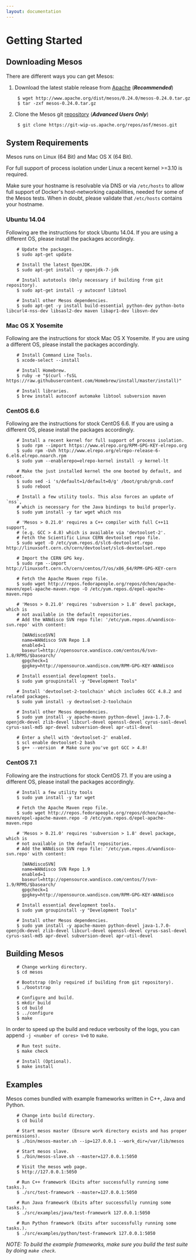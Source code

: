 ```yaml
---
layout: documentation
---
```


# Getting Started

## Downloading Mesos

There are different ways you can get Mesos:

1. Download the latest stable release from [Apache](http://mesos.apache.org/downloads/) (***Recommended***)

        $ wget http://www.apache.org/dist/mesos/0.24.0/mesos-0.24.0.tar.gz
        $ tar -zxf mesos-0.24.0.tar.gz

2. Clone the Mesos git [repository](https://git-wip-us.apache.org/repos/asf/mesos.git) (***Advanced Users Only***)

        $ git clone https://git-wip-us.apache.org/repos/asf/mesos.git

## System Requirements

Mesos runs on Linux (64 Bit) and Mac OS X (64 Bit).

For full support of process isolation under Linux a recent kernel >=3.10 is required.

Make sure your hostname is resolvable via DNS or via `/etc/hosts` to allow full support of Docker's host-networking capabilities, needed for some of the Mesos tests. When in doubt, please validate that `/etc/hosts` contains your hostname.

### Ubuntu 14.04

Following are the instructions for stock Ubuntu 14.04. If you are using a different OS, please install the packages accordingly.

        # Update the packages.
        $ sudo apt-get update

        # Install the latest OpenJDK.
        $ sudo apt-get install -y openjdk-7-jdk

        # Install autotools (Only necessary if building from git repository).
        $ sudo apt-get install -y autoconf libtool

        # Install other Mesos dependencies.
        $ sudo apt-get -y install build-essential python-dev python-boto libcurl4-nss-dev libsasl2-dev maven libapr1-dev libsvn-dev

### Mac OS X Yosemite

Following are the instructions for stock Mac OS X Yosemite. If you are using a different OS, please install the packages accordingly.

        # Install Command Line Tools.
        $ xcode-select --install

        # Install Homebrew.
        $ ruby -e "$(curl -fsSL https://raw.githubusercontent.com/Homebrew/install/master/install)"

        # Install libraries.
        $ brew install autoconf automake libtool subversion maven

### CentOS 6.6

Following are the instructions for stock CentOS 6.6. If you are using a different OS, please install the packages accordingly.

        # Install a recent kernel for full support of process isolation.
        $ sudo rpm --import https://www.elrepo.org/RPM-GPG-KEY-elrepo.org
        $ sudo rpm -Uvh http://www.elrepo.org/elrepo-release-6-6.el6.elrepo.noarch.rpm
        $ sudo yum --enablerepo=elrepo-kernel install -y kernel-lt

        # Make the just installed kernel the one booted by default, and reboot.
        $ sudo sed -i 's/default=1/default=0/g' /boot/grub/grub.conf
        $ sudo reboot

        # Install a few utility tools. This also forces an update of `nss`,
        # which is necessary for the Java bindings to build properly.
        $ sudo yum install -y tar wget which nss

        # 'Mesos > 0.21.0' requires a C++ compiler with full C++11 support,
        # (e.g. GCC > 4.8) which is available via 'devtoolset-2'.
        # Fetch the Scientific Linux CERN devtoolset repo file.
        $ sudo wget -O /etc/yum.repos.d/slc6-devtoolset.repo http://linuxsoft.cern.ch/cern/devtoolset/slc6-devtoolset.repo

        # Import the CERN GPG key.
        $ sudo rpm --import http://linuxsoft.cern.ch/cern/centos/7/os/x86_64/RPM-GPG-KEY-cern

        # Fetch the Apache Maven repo file.
        $ sudo wget http://repos.fedorapeople.org/repos/dchen/apache-maven/epel-apache-maven.repo -O /etc/yum.repos.d/epel-apache-maven.repo

        # 'Mesos > 0.21.0' requires 'subversion > 1.8' devel package, which is
        # not available in the default repositories.
        # Add the WANdisco SVN repo file: '/etc/yum.repos.d/wandisco-svn.repo' with content:

          [WANdiscoSVN]
          name=WANdisco SVN Repo 1.8
          enabled=1
          baseurl=http://opensource.wandisco.com/centos/6/svn-1.8/RPMS/$basearch/
          gpgcheck=1
          gpgkey=http://opensource.wandisco.com/RPM-GPG-KEY-WANdisco

        # Install essential development tools.
        $ sudo yum groupinstall -y "Development Tools"

        # Install 'devtoolset-2-toolchain' which includes GCC 4.8.2 and related packages.
        $ sudo yum install -y devtoolset-2-toolchain

        # Install other Mesos dependencies.
        $ sudo yum install -y apache-maven python-devel java-1.7.0-openjdk-devel zlib-devel libcurl-devel openssl-devel cyrus-sasl-devel cyrus-sasl-md5 apr-devel subversion-devel apr-util-devel

        # Enter a shell with 'devtoolset-2' enabled.
        $ scl enable devtoolset-2 bash
        $ g++ --version  # Make sure you've got GCC > 4.8!

### CentOS 7.1

Following are the instructions for stock CentOS 7.1. If you are using a different OS, please install the packages accordingly.

        # Install a few utility tools
        $ sudo yum install -y tar wget

        # Fetch the Apache Maven repo file.
        $ sudo wget http://repos.fedorapeople.org/repos/dchen/apache-maven/epel-apache-maven.repo -O /etc/yum.repos.d/epel-apache-maven.repo

        # 'Mesos > 0.21.0' requires 'subversion > 1.8' devel package, which is
        # not available in the default repositories.
        # Add the WANdisco SVN repo file: '/etc/yum.repos.d/wandisco-svn.repo' with content:

          [WANdiscoSVN]
          name=WANdisco SVN Repo 1.9
          enabled=1
          baseurl=http://opensource.wandisco.com/centos/7/svn-1.9/RPMS/$basearch/
          gpgcheck=1
          gpgkey=http://opensource.wandisco.com/RPM-GPG-KEY-WANdisco

        # Install essential development tools.
        $ sudo yum groupinstall -y "Development Tools"

        # Install other Mesos dependencies.
        $ sudo yum install -y apache-maven python-devel java-1.7.0-openjdk-devel zlib-devel libcurl-devel openssl-devel cyrus-sasl-devel cyrus-sasl-md5 apr-devel subversion-devel apr-util-devel

## Building Mesos

        # Change working directory.
        $ cd mesos

        # Bootstrap (Only required if building from git repository).
        $ ./bootstrap

        # Configure and build.
        $ mkdir build
        $ cd build
        $ ../configure
        $ make

In order to speed up the build and reduce verbosity of the logs, you can append `-j <number of cores> V=0` to `make`.

        # Run test suite.
        $ make check

        # Install (Optional).
        $ make install

## Examples

Mesos comes bundled with example frameworks written in C++, Java and Python.

        # Change into build directory.
        $ cd build

        # Start mesos master (Ensure work directory exists and has proper permissions).
        $ ./bin/mesos-master.sh --ip=127.0.0.1 --work_dir=/var/lib/mesos

        # Start mesos slave.
        $ ./bin/mesos-slave.sh --master=127.0.0.1:5050

        # Visit the mesos web page.
        $ http://127.0.0.1:5050

        # Run C++ framework (Exits after successfully running some tasks.).
        $ ./src/test-framework --master=127.0.0.1:5050

        # Run Java framework (Exits after successfully running some tasks.).
        $ ./src/examples/java/test-framework 127.0.0.1:5050

        # Run Python framework (Exits after successfully running some tasks.).
        $ ./src/examples/python/test-framework 127.0.0.1:5050

*NOTE: To build the example frameworks, make sure you build the test suite by doing `make check`.*

